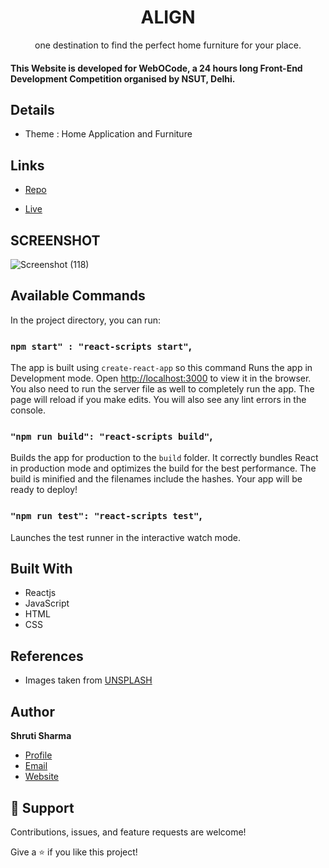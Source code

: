 <h1 align="center">ALIGN</h1>

<p align="center">one destination to find the perfect home furniture for your place.</p>

<h4>This Website is developed for WebOCode, a 24 hours long Front-End Development Competition organised by NSUT, Delhi.</h4>

## Details

- Theme : Home Application and Furniture

## Links

- [Repo](https://github.com/sj056/align "align Repo")

- [Live](https://alignn.herokuapp.com/ "Live View")

## SCREENSHOT

![Screenshot (118)](https://user-images.githubusercontent.com/56972234/123552127-5ec38100-d792-11eb-8a01-db07effd6d4f.png)

## Available Commands

In the project directory, you can run:

### `npm start" : "react-scripts start"`,

The app is built using `create-react-app` so this command Runs the app in Development mode. Open [http://localhost:3000](http://localhost:3000) to view it in the browser. You also need to run the server file as well to completely run the app. The page will reload if you make edits.
You will also see any lint errors in the console.

### `"npm run build": "react-scripts build"`,

Builds the app for production to the `build` folder. It correctly bundles React in production mode and optimizes the build for the best performance. The build is minified and the filenames include the hashes. Your app will be ready to deploy!

### `"npm run test": "react-scripts test"`,

Launches the test runner in the interactive watch mode.


## Built With

- Reactjs
- JavaScript
- HTML
- CSS

## References 

- Images taken from [UNSPLASH](https://unsplash.com/)

## Author

**Shruti Sharma**

- [Profile](https://github.com/sj056 "Shruti Sharma")
- [Email](mailto:shrutijangid5601@gmail.com?subject=Hi "Hi!")
- [Website](https://ssportfolio-frontend.herokuapp.com/ "Welcome")

## 🤝 Support

Contributions, issues, and feature requests are welcome!

Give a ⭐️ if you like this project!
